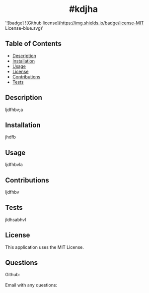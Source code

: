 
  
  <h1 align="center">#kdjha</h1>

  '![badge] ![Github license](https://img.shields.io/badge/license-MIT License-blue.svg)'<br />

  ## Table of Contents
  - [Description](#description)
  - [Installation](#installation)
  - [Usage](#usage)
  - [License](#license)
  - [Contributions](#contributions)
  - [Tests](#tests)

## Description
  ljdfhbv;a

  ## Installation
  jhdfb

  ## Usage
  ljdfhbvla 
  
  ## Contributions
  ljdfhbv

  ## Tests
  jldhsabhvl
  
  ## License
  This application uses the MIT License.<br />

  ## Questions
  Github:[](https://github.com/)<br />
  <br />
  Email with any questions: 
